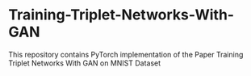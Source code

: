 # Training-Triplet-Networks-With-GAN
This repository contains PyTorch implementation of the Paper Training Triplet Networks With GAN on MNIST Dataset
